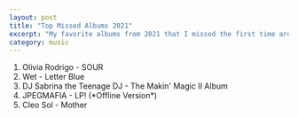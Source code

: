```yaml
---
layout: post
title: "Top Missed Albums 2021"
excerpt: "My favorite albums from 2021 that I missed the first time around"
category: music
---
```


1. Olivia Rodrigo - SOUR
1. Wet - Letter Blue
1. DJ Sabrina the Teenage DJ - The Makin' Magic II Album
1. JPEGMAFIA - LP! (\*Offline Version\*)
1. Cleo Sol - Mother
